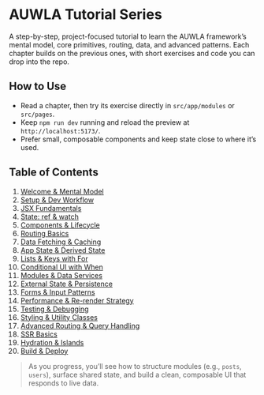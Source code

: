 # AUWLA Tutorial Series

A step-by-step, project-focused tutorial to learn the AUWLA framework’s mental model, core primitives, routing, data, and advanced patterns. Each chapter builds on the previous ones, with short exercises and code you can drop into the repo.

## How to Use
- Read a chapter, then try its exercise directly in `src/app/modules` or `src/pages`.
- Keep `npm run dev` running and reload the preview at `http://localhost:5173/`.
- Prefer small, composable components and keep state close to where it’s used.

## Table of Contents
1. [Welcome & Mental Model](./tutorial/01-welcome-and-mental-model.md)
2. [Setup & Dev Workflow](./tutorial/02-setup-and-workflow.md)
3. [JSX Fundamentals](./tutorial/03-jsx-fundamentals.md)
4. [State: ref & watch](./tutorial/04-state-ref-and-watch.md)
5. [Components & Lifecycle](./tutorial/05-components-and-lifecycle.md)
6. [Routing Basics](./tutorial/06-routing-basics.md)
7. [Data Fetching & Caching](./tutorial/07-data-fetching-and-caching.md)
8. [App State & Derived State](./tutorial/08-app-state-and-derived-state.md)
9. [Lists & Keys with For](./tutorial/09-lists-and-keys-with-for.md)
10. [Conditional UI with When](./tutorial/10-conditional-ui-with-when.md)
11. [Modules & Data Services](./tutorial/11-modules-and-data-services.md)
12. [External State & Persistence](./tutorial/12-external-state-and-persistence.md)
13. [Forms & Input Patterns](./tutorial/13-forms-and-input-patterns.md)
14. [Performance & Re-render Strategy](./tutorial/14-performance-and-re-render.md)
15. [Testing & Debugging](./tutorial/15-testing-and-debugging.md)
16. [Styling & Utility Classes](./tutorial/16-styling-and-utilities.md)
17. [Advanced Routing & Query Handling](./tutorial/17-advanced-routing-and-query.md)
18. [SSR Basics](./tutorial/18-ssr-basics.md)
19. [Hydration & Islands](./tutorial/19-hydration-and-islands.md)
20. [Build & Deploy](./tutorial/20-build-and-deploy.md)

> As you progress, you’ll see how to structure modules (e.g., `posts`, `users`), surface shared state, and build a clean, composable UI that responds to live data.